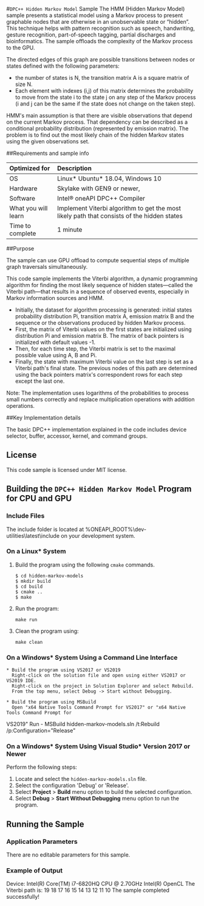  #`DPC++ Hidden Markov Model` Sample
The HMM (Hidden Markov Model) sample presents a statistical model using a Markov process to present graphable nodes that are otherwise in an unobservable state or “hidden”.  This technique helps with pattern recognition such as speech, handwriting, gesture recognition, part-of-speech tagging, partial discharges and bioinformatics. The sample offloads the complexity of the Markov process to the GPU.

The directed edges of this graph are possible transitions between nodes or states defined with the following parameters: 
- the number of states is N, the transition matrix A is a square matrix of size N. 
- Each element with indexes (i,j) of this matrix determines the probability to move from the state i to the state j on any step of the Markov process (i and j can be the same if the state does not change on the taken step).

HMM's main assumption is that there are visible observations that depend on the current Markov process. That dependency can be described as a conditional probability distribution (represented by emission matrix). The problem is to find out the most likely chain of the hidden Markov states using the given observations set.

##Requirements and sample info

| Optimized for                     | Description
|:---                               |:---
| OS                                | Linux* Ubuntu* 18.04, Windows 10
| Hardware                          | Skylake with GEN9 or newer,
| Software                          | Intel&reg; oneAPI DPC++ Compiler
| What you will learn               | Implement Viterbi algorithm to get the most likely path that consists of the hidden states
| Time to complete                  | 1 minute

##Purpose

The sample can use GPU offload to compute sequential steps of multiple graph traversals simultaneously.

This code sample implements the Viterbi algorithm, a dynamic programming algorithm for finding the most likely sequence of hidden states—called the Viterbi path—that results in a sequence of observed events, especially in Markov information sources and HMM.

- Initially, the dataset for algorithm processing is generated: initial states probability distribution Pi, transition matrix A, emission matrix B and the sequence or the observations produced by hidden Markov process.
- First, the matrix of Viterbi values on the first states are initialized using distribution Pi and emission matrix B. The matrix of back pointers is initialized with default values -1.
- Then, for each time step, the Viterbi matrix is set to the maximal possible value using A, B and Pi.
- Finally, the state with maximum Viterbi value on the last step is set as a Viterbi path's final state. The previous nodes of this path are determined using the back pointers matrix's correspondent rows for each step except the last one.

Note: The implementation uses logarithms of the probabilities to process small numbers correctly and replace multiplication operations with addition operations.

##Key Implementation details

The basic DPC++ implementation explained in the code includes device selector, buffer, accessor, kernel, and command groups.

## License
This code sample is licensed under MIT license.

## Building the `DPC++ Hidden Markov Model` Program for CPU and GPU

### Include Files
The include folder is located at %ONEAPI_ROOT%\dev-utilities\latest\include on your development system.

### On a Linux* System
1. Build the program using the following `cmake` commands.
    ```
    $ cd hidden-markov-models
    $ mkdir build
    $ cd build
    $ cmake ..
    $ make
    ```

2. Run the program:
    ```
    make run
    ```

3. Clean the program using:
    ```
    make clean
    ```

### On a Windows* System Using a Command Line Interface
    * Build the program using VS2017 or VS2019
      Right-click on the solution file and open using either VS2017 or VS2019 IDE.
      Right-click on the project in Solution Explorer and select Rebuild.
      From the top menu, select Debug -> Start without Debugging.

    * Build the program using MSBuild
      Open "x64 Native Tools Command Prompt for VS2017" or "x64 Native Tools Command Prompt for
 VS2019"
      Run - MSBuild hidden-markov-models.sln /t:Rebuild /p:Configuration="Release"

### On a Windows* System Using Visual Studio* Version 2017 or Newer
Perform the following steps:
1. Locate and select the `hidden-markov-models.sln` file.
2. Select the configuration 'Debug' or 'Release'.
3. Select **Project** > **Build** menu option to build the selected configuration.
4. Select **Debug** > **Start Without Debugging** menu option to run the program.

## Running the Sample
### Application Parameters
There are no editable parameters for this sample.

### Example of Output
Device: Intel(R) Core(TM) i7-6820HQ CPU @ 2.70GHz Intel(R) OpenCL
The Viterbi path is:
19 18 17 16 15 14 13 12 11 10
The sample completed successfully!
